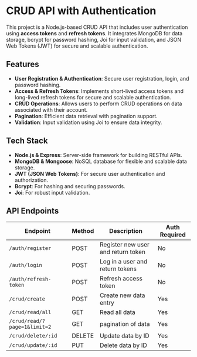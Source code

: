 # CRUD API with Authentication

This project is a Node.js-based CRUD API that includes user authentication using **access tokens** and **refresh tokens**. It integrates MongoDB for data storage, bcrypt for password hashing, Joi for input validation, and JSON Web Tokens (JWT) for secure and scalable authentication.

## Features

- **User Registration & Authentication**: Secure user registration, login, and password hashing.
- **Access & Refresh Tokens**: Implements short-lived access tokens and long-lived refresh tokens for secure and scalable authentication.
- **CRUD Operations**: Allows users to perform CRUD operations on data associated with their account.
- **Pagination**: Efficient data retrieval with pagination support.
- **Validation**: Input validation using Joi to ensure data integrity.

## Tech Stack

- **Node.js & Express**: Server-side framework for building RESTful APIs.
- **MongoDB & Mongoose**: NoSQL database for flexible and scalable data storage.
- **JWT (JSON Web Tokens)**: For secure user authentication and authorization.
- **Bcrypt**: For hashing and securing passwords.
- **Joi**: For robust input validation.


## API Endpoints

| Endpoint            | Method | Description                       | Auth Required |
|---------------------|--------|-----------------------------------|---------------|
| `/auth/register`    | POST   | Register new user and return token| No            |
| `/auth/login`       | POST   | Log in a user and return tokens   | No            |
| `/auth/refresh-token` | POST | Refresh access token              | No            |
| `/crud/create`      | POST   | Create new data entry             | Yes           |
| `/crud/read/all`    | GET    | Read all data                     | Yes           |
| `/crud/read/?page=1&limit=2` | GET  | pagination of data         | Yes           |
| `/crud/delete/:id`  | DELETE | Update data by ID                 | Yes           |
| `/crud/update/:id`  | PUT | Delete data by ID                    | Yes           |
